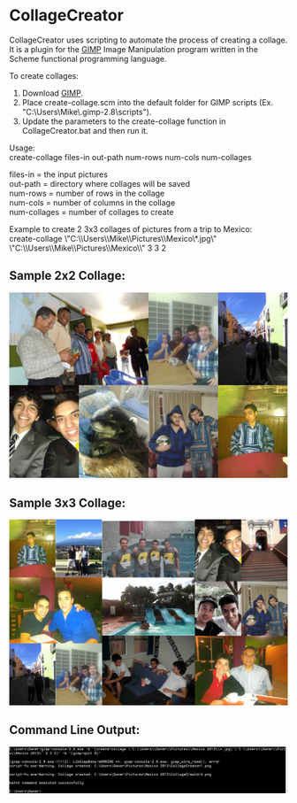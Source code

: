 CollageCreator
==============

CollageCreator uses scripting to automate the process of creating a collage. It is a plugin for the [GIMP](http://www.gimp.org/) Image Manipulation program written in the Scheme functional programming language.

To create collages: <br>
1. Download [GIMP](http://www.gimp.org/downloads/). <br>
2. Place create-collage.scm into the default folder for GIMP scripts (Ex. "C:\\Users\\Mike\\.gimp-2.8\\scripts"). <br>
3. Update the parameters to the create-collage function in CollageCreator.bat and then run it. <br>

Usage: <br>
create-collage files-in out-path num-rows num-cols num-collages

files-in = the input pictures <br>
out-path = directory where collages will be saved <br>
num-rows = number of rows in the collage <br>
num-cols = number of columns in the collage  <br>
num-collages = number of collages to create

Example to create 2 3x3 collages of pictures from a trip to Mexico: <br>
create-collage \\"C:\\\Users\\\Mike\\\Pictures\\\Mexico\\\*.jpg\\" \\"C:\\\Users\\\Mike\\\Pictures\\\Mexico\\\\\" 3 3 2
<br>

## Sample 2x2 Collage:
![2x2 Collage](./images/Collage2x2.jpg)
<br>

## Sample 3x3 Collage:
![3x3 Collage](./images/Collage3x3.jpg)
<br>

## Command Line Output:
![Command Line Output](./images/Screenshot.JPG)
